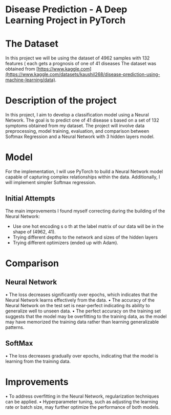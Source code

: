 # Disease Prediction - A Deep Learning Project in PyTorch

# The Dataset

In this project we will be using the dataset of 4962 samples with 132 features ( each gets a prognosis of one of 41
diseases The dataset was obtained
from [https://www.kaggle.com](https://www.kaggle.com/datasets/kaushil268/disease-prediction-using-machine-learning/data).

# Description of the project

In this project, I aim to develop a classification model using a Neural Network. The goal is to predict one of 41
disease s based on a set of 132 symptoms obtained from my dataset. The project will involve data preprocessing, model
training, evaluation, and comparison between Softmax Regression and a Neural Network with 3 hidden layers model.

# Model

For the implementation, I will use PyTorch to build a Neural Network model capable of capturing complex relationships
within the data. Additionally, I will implement simpler Softmax regression.

## Initial Attempts

The main improvements I found myself correcting during the building of the Neural Network:

* Use one hot encoding s o th at the label matrix of our data will be in the shape of (4962, 41).
* Trying different depths to the network and sizes of the hidden layers
* Trying different optimizers (ended up with Adam).

# Comparison

## Neural Network
•	The loss decreases significantly over epochs, which indicates that the Neural Network learns effectively from the data.
•	The accuracy of the Neural Network on the test set is near-perfect indicating its ability to generalize well to unseen data.
•	The perfect accuracy on the training set suggests that the model may be overfitting to the training data, as the model may have memorized the training data rather than learning generalizable patterns.
## SoftMax
•	The loss decreases gradually over epochs, indicating that the model is learning from the training data.
# Improvements
•	To address overfitting in the Neural Network, regularization techniques can be applied.
•	Hyperparameter tuning, such as adjusting the learning rate or batch size, may further optimize the performance of both models.
